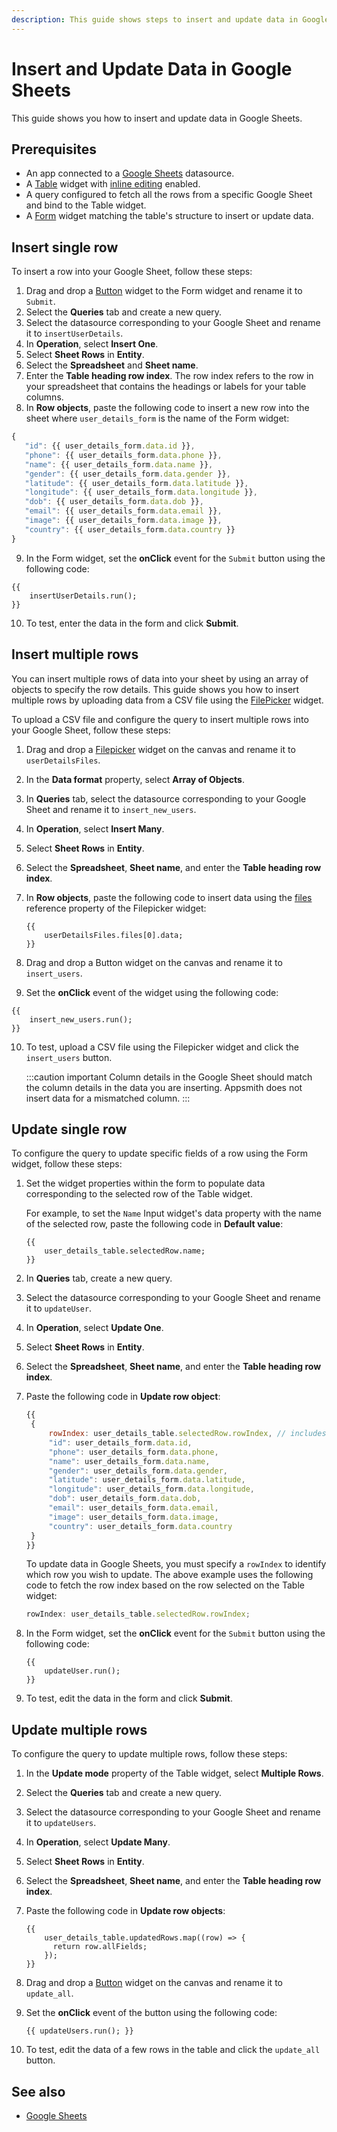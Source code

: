 ```yaml
---
description: This guide shows steps to insert and update data in Google Sheets.
---
```


# Insert and Update Data in Google Sheets

This guide shows you how to insert and update data in Google Sheets.

## Prerequisites

- An app connected to a [Google Sheets](/connect-data/reference/querying-google-sheets) datasource.
- A [Table](/reference/widgets/table) widget with [inline editing](/reference/widgets/table/inline-editing) enabled.
- A query configured to fetch all the rows from a specific Google Sheet and bind to the Table widget.
- A [Form](/reference/widgets/form) widget matching the table's structure to insert or update data.

## Insert single row

To insert a row into your Google Sheet, follow these steps:

1. Drag and drop a [Button](/reference/widgets/button) widget to the Form widget and rename it to `Submit`.
2. Select the **Queries** tab and create a new query.
3. Select the datasource corresponding to your Google Sheet and rename it to `insertUserDetails`.
4. In **Operation**, select **Insert One**.
5. Select **Sheet Rows** in **Entity**.
6. Select the **Spreadsheet** and **Sheet name**.
7. Enter the **Table heading row index**.
   The row index refers to the row in your spreadsheet that contains the headings or labels for your table columns.
8. In **Row objects**, paste the following code to insert a new row into the sheet where `user_details_form` is the name of the Form widget:

```jsx
{
   "id": {{ user_details_form.data.id }},
   "phone": {{ user_details_form.data.phone }},
   "name": {{ user_details_form.data.name }},
   "gender": {{ user_details_form.data.gender }},
   "latitude": {{ user_details_form.data.latitude }},
   "longitude": {{ user_details_form.data.longitude }},
   "dob": {{ user_details_form.data.dob }},
   "email": {{ user_details_form.data.email }},
   "image": {{ user_details_form.data.image }},
   "country": {{ user_details_form.data.country }}
}
```

9.  In the Form widget, set the **onClick** event for the `Submit` button using the following code:

```
{{
    insertUserDetails.run();
}}
```

10. To test, enter the data in the form and click **Submit**.

## Insert multiple rows

You can insert multiple rows of data into your sheet by using an array of objects to specify the row details. This guide shows you how to insert multiple rows by uploading data from a CSV file using the [FilePicker](/reference/widgets/filepicker) widget.

To upload a CSV file and configure the query to insert multiple rows into your Google Sheet, follow these steps:

1. Drag and drop a [Filepicker](/reference/widgets/filepicker) widget on the canvas and rename it to `userDetailsFiles`.
2. In the **Data format** property, select **Array of Objects**.
3. In **Queries** tab, select the datasource corresponding to your Google Sheet and rename it to `insert_new_users`.
4. In **Operation**, select **Insert Many**.
5. Select **Sheet Rows** in **Entity**.
6. Select the **Spreadsheet**, **Sheet name**, and enter the **Table heading row index**.
7. In **Row objects**, paste the following code to insert data using the [files](/reference/widgets/filepicker#files-array) reference property of the Filepicker widget:

   ```
   {{
       userDetailsFiles.files[0].data;
   }}
   ```

8. Drag and drop a Button widget on the canvas and rename it to `insert_users`.
9. Set the **onClick** event of the widget using the following code:

```
{{
    insert_new_users.run();
}}
```

10. To test, upload a CSV file using the Filepicker widget and click the `insert_users` button.

    :::caution important
    Column details in the Google Sheet should match the column details in the data you are inserting. Appsmith does not insert data for a mismatched column.
    :::

## Update single row

To configure the query to update specific fields of a row using the Form widget, follow these steps:

1. Set the widget properties within the form to populate data corresponding to the selected row of the Table widget.

   For example, to set the `Name` Input widget's data property with the name of the selected row, paste the following code in **Default value**:

   ```
   {{
       user_details_table.selectedRow.name;
   }}
   ```

2. In **Queries** tab, create a new query.
3. Select the datasource corresponding to your Google Sheet and rename it to `updateUser`.
4. In **Operation**, select **Update One**.
5. Select **Sheet Rows** in **Entity**.
6. Select the **Spreadsheet**, **Sheet name**, and enter the **Table heading row index**.
7. Paste the following code in **Update row object**:

   ```jsx
   {{
   	{
   		rowIndex: user_details_table.selectedRow.rowIndex, // includes rowIndex key
   		"id": user_details_form.data.id,
   		"phone": user_details_form.data.phone,
   		"name": user_details_form.data.name,
   		"gender": user_details_form.data.gender,
   		"latitude": user_details_form.data.latitude,
   		"longitude": user_details_form.data.longitude,
   		"dob": user_details_form.data.dob,
   		"email": user_details_form.data.email,
   		"image": user_details_form.data.image,
   		"country": user_details_form.data.country
   	}
   }}
   ```

   To update data in Google Sheets, you must specify a `rowIndex` to identify which row you wish to update.
   The above example uses the following code to fetch the row index based on the row selected on the Table widget:

   ```jsx
   rowIndex: user_details_table.selectedRow.rowIndex;
   ```

8. In the Form widget, set the **onClick** event for the `Submit` button using the following code:
   ```
   {{
       updateUser.run();
   }}
   ```
9. To test, edit the data in the form and click **Submit**.

## Update multiple rows

To configure the query to update multiple rows, follow these steps:

1. In the **Update mode** property of the Table widget, select **Multiple Rows**.
2. Select the **Queries** tab and create a new query.
3. Select the datasource corresponding to your Google Sheet and rename it to `updateUsers`.
4. In **Operation**, select **Update Many**.
5. Select **Sheet Rows** in **Entity**.
6. Select the **Spreadsheet**, **Sheet name**, and enter the **Table heading row index**.
7. Paste the following code in **Update row objects**:

   ```
   {{
       user_details_table.updatedRows.map((row) => {
         return row.allFields;
       });
   }}
   ```

8. Drag and drop a [Button](/reference/widgets/button) widget on the canvas and rename it to `update_all`.
9. Set the **onClick** event of the button using the following code:

   ```
   {{ updateUsers.run(); }}
   ```

10. To test, edit the data of a few rows in the table and click the `update_all` button.

## See also

- [Google Sheets](/connect-data/reference/querying-google-sheets)
